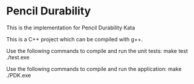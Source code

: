 # Pencil Durability

This is the implementation for Pencil Durability Kata

This is a C++ project which can be compiled with g++.

Use the following commands to compile and run the unit tests:
make test
./test.exe

Use the following commands to compile and run the application:
make
./PDK.exe

